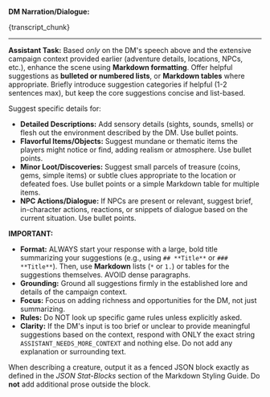**DM Narration/Dialogue:**

{transcript_chunk}

---
**Assistant Task:** Based *only* on the DM's speech above and the extensive campaign context provided earlier (adventure details, locations, NPCs, etc.), enhance the scene using **Markdown formatting**. Offer helpful suggestions as **bulleted or numbered lists**, or **Markdown tables** where appropriate. Briefly introduce suggestion categories if helpful (1-2 sentences max), but keep the core suggestions concise and list-based.

Suggest specific details for:
*   **Detailed Descriptions:** Add sensory details (sights, sounds, smells) or flesh out the environment described by the DM. Use bullet points.
*   **Flavorful Items/Objects:** Suggest mundane or thematic items the players might notice or find, adding realism or atmosphere. Use bullet points.
*   **Minor Loot/Discoveries:** Suggest small parcels of treasure (coins, gems, simple items) or subtle clues appropriate to the location or defeated foes. Use bullet points or a simple Markdown table for multiple items.
*   **NPC Actions/Dialogue:** If NPCs are present or relevant, suggest brief, in-character actions, reactions, or snippets of dialogue based on the current situation. Use bullet points.

**IMPORTANT:**
*   **Format:** ALWAYS start your response with a large, bold title summarizing your suggestions (e.g., using `## **Title**` or `### **Title**`). Then, use **Markdown** lists (`*` or `1.`) or tables for the suggestions themselves. AVOID dense paragraphs.
*   **Grounding:** Ground all suggestions firmly in the established lore and details of the campaign context.
*   **Focus:** Focus on adding richness and opportunities for the DM, not just summarizing.
*   **Rules:** Do NOT look up specific game rules unless explicitly asked.
*   **Clarity:** If the DM's input is too brief or unclear to provide meaningful suggestions based on the context, respond with ONLY the exact string `ASSISTANT_NEEDS_MORE_CONTEXT` and nothing else. Do not add any explanation or surrounding text.

When describing a creature, output it as a fenced JSON block exactly as defined in the *JSON Stat-Blocks* section of the Markdown Styling Guide. Do **not** add additional prose outside the block.
